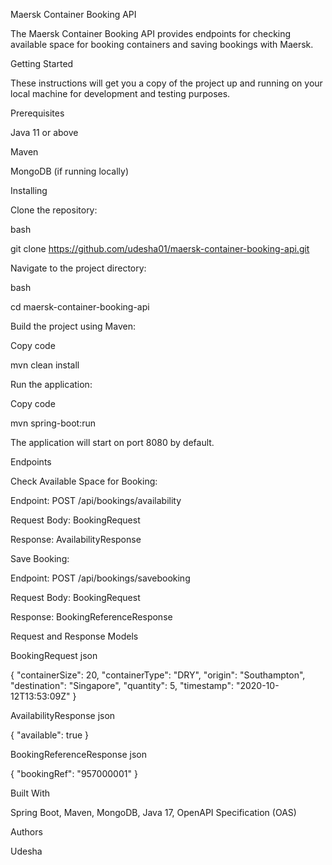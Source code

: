 Maersk Container Booking API

The Maersk Container Booking API provides endpoints for checking available space for booking containers and saving bookings with Maersk.

Getting Started

These instructions will get you a copy of the project up and running on your local machine for development and testing purposes.

Prerequisites

Java 11 or above

Maven

MongoDB (if running locally)

Installing

Clone the repository:

bash

git clone https://github.com/udesha01/maersk-container-booking-api.git

Navigate to the project directory:

bash

cd maersk-container-booking-api

Build the project using Maven:

Copy code

mvn clean install

Run the application:

Copy code

mvn spring-boot:run

The application will start on port 8080 by default.

Endpoints

Check Available Space for Booking:

Endpoint: POST /api/bookings/availability

Request Body: BookingRequest

Response: AvailabilityResponse

Save Booking:

Endpoint: POST /api/bookings/savebooking

Request Body: BookingRequest

Response: BookingReferenceResponse

Request and Response Models

BookingRequest
json


{
"containerSize": 20,
"containerType": "DRY",
"origin": "Southampton",
"destination": "Singapore",
"quantity": 5,
"timestamp": "2020-10-12T13:53:09Z"
}

AvailabilityResponse
json

{
"available": true
}

BookingReferenceResponse
json


{
"bookingRef": "957000001"
}

Built With

Spring Boot,
Maven,
MongoDB,
Java 17,
OpenAPI Specification (OAS)

Authors

Udesha